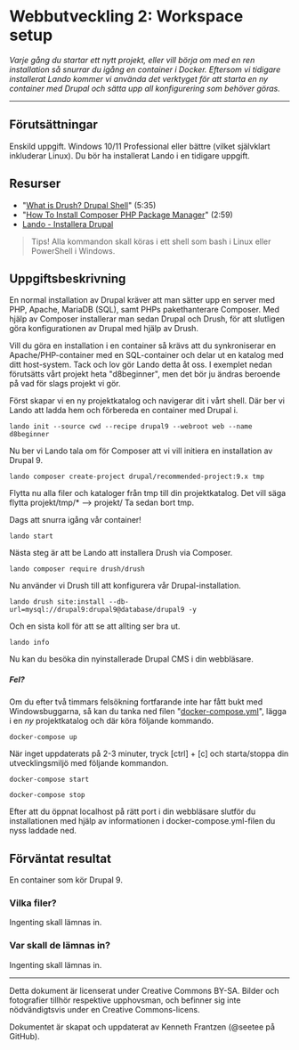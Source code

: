 # Webbutveckling 2: Workspace setup

_Varje gång du startar ett nytt projekt, eller vill börja om med en ren installation så snurrar du igång en container i Docker. Eftersom vi tidigare installerat Lando kommer vi använda det verktyget för att starta en ny container med Drupal och sätta upp all konfigurering som behöver göras._

---

## Förutsättningar

Enskild uppgift. Windows 10/11 Professional eller bättre (vilket självklart inkluderar Linux). Du bör ha installerat Lando i en tidigare uppgift. 

## Resurser

* "[What is Drush? Drupal Shell](https://youtu.be/WIjSfExbOCM)" (5:35) 
* "[How To Install Composer PHP Package Manager](https://youtu.be/9renbvFpWsI)" (2:59)
* [Lando - Installera Drupal](https://docs.lando.dev/drupal/getting-started.html#quick-start)

> Tips! Alla kommandon skall köras i ett shell som bash i Linux eller PowerShell i Windows. 

## Uppgiftsbeskrivning

En normal installation av Drupal kräver att man sätter upp en server med PHP, Apache, MariaDB (SQL), samt PHPs pakethanterare Composer. Med hjälp av Composer installerar man sedan Drupal och Drush, för att slutligen göra konfigurationen av Drupal med hjälp av Drush. 

Vill du göra en installation i en container så krävs att du synkroniserar en Apache/PHP-container med en SQL-container och delar ut en katalog med ditt host-system. Tack och lov gör Lando detta åt oss. I exemplet nedan förutsätts vårt projekt heta "d8beginner", men det bör ju ändras beroende på vad för slags projekt vi gör. 

Först skapar vi en ny projektkatalog och navigerar dit i vårt shell. Där ber vi Lando att ladda hem och förbereda en container med Drupal i. 

    lando init --source cwd --recipe drupal9 --webroot web --name d8beginner

Nu ber vi Lando tala om för Composer att vi vill initiera en installation av Drupal 9. 

    lando composer create-project drupal/recommended-project:9.x tmp
    
Flytta nu alla filer och kataloger från tmp till din projektkatalog. Det vill säga flytta projekt/tmp/* --> projekt/ Ta sedan bort tmp.

Dags att snurra igång vår container!

    lando start

Nästa steg är att be Lando att installera Drush via Composer. 

    lando composer require drush/drush

Nu använder vi Drush till att konfigurera vår Drupal-installation. 

    lando drush site:install --db-url=mysql://drupal9:drupal9@database/drupal9 -y

Och en sista koll för att se att allting ser bra ut. 

    lando info

Nu kan du besöka din nyinstallerade Drupal CMS i din webbläsare. 

##### Fel? 

Om du efter två timmars felsökning fortfarande inte har fått bukt med Windowsbuggarna, så kan du tanka ned filen "[docker-compose.yml](https://raw.githubusercontent.com/seetee/docker/version2.0/drupal/docker-compose.yml)", lägga i en *ny* projektkatalog och där köra följande kommando. 

    docker-compose up
 
När inget uppdaterats på 2-3 minuter, tryck [ctrl] + [c] och starta/stoppa din utvecklingsmiljö med följande kommandon. 

    docker-compose start 
    
    docker-compose stop 
  
Efter att du öppnat localhost på rätt port i din webbläsare slutför du installationen med hjälp av informationen i docker-compose.yml-filen du nyss laddade ned. 

## Förväntat resultat

En container som kör Drupal 9. 

### Vilka filer?

Ingenting skall lämnas in.

### Var skall de lämnas in?

Ingenting skall lämnas in. 

---

Detta dokument är licenserat under Creative Commons BY-SA. Bilder och fotografier tillhör respektive upphovsman, och befinner sig inte nödvändigtsvis under en Creative Commons-licens.

Dokumentet är skapat och uppdaterat av Kenneth Frantzen (@seetee på GitHub).
